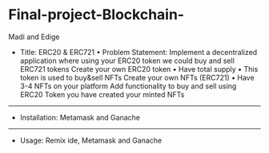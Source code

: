 # Final-project-Blockchain-
Madi and Edige
- Title:
ERC20 & ERC721
• Problem Statement: Implement a decentralized application where
using your ERC20 token we could buy and sell ERC721 tokens
Create your own ERC20 token
• Have total supply
• This token is used to buy&sell NFTs
Create your own NFTs (ERC721)
• Have 3-4 NFTs on your platform
Add functionality to buy and sell using ERC20 Token you have
created your minted NFTs

-------------------------------------------------------------------------------------------------------------------------------------------
- Installation: Metamask and Ganache
-------------------------------------------------------------------------------------------------------------------------------------------
- Usage: Remix ide, Metamask and Ganache
